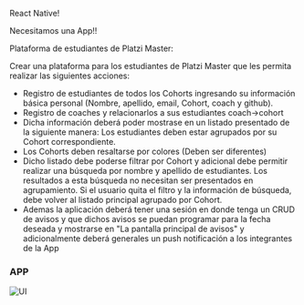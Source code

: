 
React Native!

Necesitamos una App!!

Plataforma de estudiantes de Platzi Master:

Crear una plataforma para los estudiantes de Platzi Master que les permita realizar las siguientes acciones:

- Registro de estudiantes de todos los Cohorts ingresando su información básica personal (Nombre, apellido, email, Cohort, coach y github).
- Registro de coaches y relacionarlos a sus estudiantes coach->cohort
-  Dicha información deberá poder mostrase en un listado presentado de la siguiente manera: Los estudiantes deben estar agrupados por su Cohort correspondiente.
- Los Cohorts deben resaltarse por colores (Deben ser diferentes)
- Dicho listado debe poderse filtrar por Cohort y adicional debe permitir realizar una búsqueda por nombre y apellido de estudiantes. Los resultados a esta búsqueda no necesitan ser presentados en agrupamiento. Si el usuario quita el filtro y la información de búsqueda, debe volver al listado principal agrupado por Cohort.
- Ademas la aplicación deberá tener una sesión en donde tenga un CRUD de avisos y que dichos avisos se puedan programar para la fecha deseada y mostrarse en "La pantalla principal de avisos" y adicionalmente deberá generales un push notificación a los integrantes de la App

### APP

![UI]()